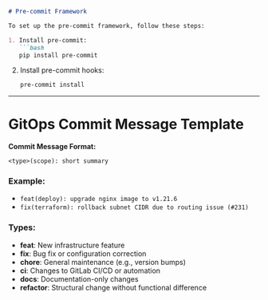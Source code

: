 ```markdown
# Pre-commit Framework

To set up the pre-commit framework, follow these steps:

1. Install pre-commit:
   ```bash
   pip install pre-commit
   ```

2. Install pre-commit hooks:
   ```bash
   pre-commit install
   ```

---

# GitOps Commit Message Template

**Commit Message Format:**
```
<type>(scope): short summary
```

### Example:
- `feat(deploy): upgrade nginx image to v1.21.6`
- `fix(terraform): rollback subnet CIDR due to routing issue (#231)`

### Types:
- **feat**: New infrastructure feature
- **fix**: Bug fix or configuration correction
- **chore**: General maintenance (e.g., version bumps)
- **ci**: Changes to GitLab CI/CD or automation
- **docs**: Documentation-only changes
- **refactor**: Structural change without functional difference
```
